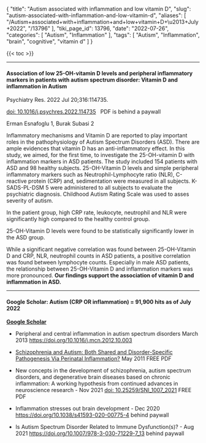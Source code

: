 {
    "title": "Autism associated with inflammation and low vitamin D",
    "slug": "autism-associated-with-inflammation-and-low-vitamin-d",
    "aliases": [
        "/Autism+associated+with+inflammation+and+low+vitamin+D+\u2013+July+2022",
        "/13796"
    ],
    "tiki_page_id": 13796,
    "date": "2022-07-26",
    "categories": [
        "Autism",
        "Inflammation"
    ],
    "tags": [
        "Autism",
        "Inflammation",
        "brain",
        "cognitive",
        "vitamin d"
    ]
}


{{< toc >}} 

---

#### Association of low 25-OH-vitamin D levels and peripheral inflammatory markers in patients with autism spectrum disorder: Vitamin D and inflammation in Autism

Psychiatry Res. 2022 Jul 20;316:114735. 

[doi: 10.1016/j.psychres.2022.114735](https://doi.org/10.1016/j.psychres.2022.114735) &nbsp; PDF is behind a paywall

Erman Esnafoglu 1, Burak Subasi 2

Inflammatory mechanisms and Vitamin D are reported to play important roles in the pathophysiology of Autism Spectrum Disorders (ASD). There are ample evidences that vitamin D has an anti-inflammatory effect. In this study, we aimed, for the first time, to investigate the 25-OH-vitamin D with inflammation markers in ASD patients. The study included 154 patients with ASD and 98 healthy subjects. 25-OH-Vitamin D levels and simple peripheral inflammatory markers such as Neutrophil-Lymphocyte ratio (NLR), C-reactive protein (CRP) and, sedimentation were measured in all subjects. K-SADS-PL-DSM 5 were administered to all subjects to evaluate the psychiatric diagnosis. Childhood Autism Rating Scale was used to asses severity of autism. 

In the patient group, high CRP rate, leukocyte, neutrophil and NLR were significantly high compared to the healthy control group. 

25-OH-Vitamin D levels were found to be statistically significantly lower in the ASD group. 

While a significant negative correlation was found between 25-OH-Vitamin D and CRP, NLR, neutrophil counts in ASD patients, a positive correlation was found between lymphocyte counts. Especially in male ASD patients, the relationship between 25-OH-Vitamin D and inflammation markers was more pronounced.  **Our findings support the association of vitamin D and inflammation in ASD.** 

---

#### Google Scholar: Autism (CRP OR inflammation) = 91,900 hits as of July 2022

 **[Google Scholar](https://scholar.google.com/scholar?q=autism+(CRP+OR+inflammation)&hl=en&as_sdt=0,48)** 

* Peripheral and central inflammation in autism spectrum disorders March 2013 https://doi.org/10.1016/j.mcn.2012.10.003

* [Schizophrenia and Autism: Both Shared and Disorder-Specific Pathogenesis Via Perinatal Inflammation?](https://www.nature.com/articles/pr9201190) May 2011  FREE PDF 

* New concepts in the development of schizophrenia, autism spectrum disorders, and degenerative brain diseases based on chronic inflammation: A working hypothesis from continued advances in neuroscience research - Nov 2021  [doi: 10.25259/SNI_1007_2021](https://doi.org/10.25259/SNI_1007_2021) FREE PDF

* Inflammation stresses out brain development - Dec 2020  https://doi.org/10.1038/s41593-020-00775-4 behind paywall

* Is Autism Spectrum Disorder Related to Immune Dysfunction(s)? - Aug 2021 https://doi.org/10.1007/978-3-030-71229-7_13 behind paywall